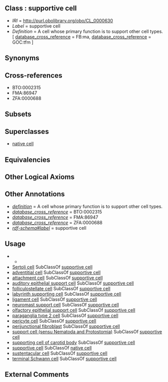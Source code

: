 
## Class : supportive cell

 * *IRI* = http://purl.obolibrary.org/obo/CL_0000630
 * *Label* = supportive cell
 * *Definition* = A cell whose primary function is to support other cell types. [ [database_cross_reference](../../ef/oboInOwl#hasDbXref.md) = FB:ma, [database_cross_reference](../../ef/oboInOwl#hasDbXref.md) = GOC:tfm ]

## Synonyms


## Cross-references

 * BTO:0002315
 * FMA:86947
 * ZFA:0000688

## Subsets


## Superclasses

 * [native cell](../../CL/03/CL_0000003.md)

## Equivalencies


## Other Logical Axioms


## Other Annotations

 * *[definition](../../IAO/15/IAO_0000115.md)* = A cell whose primary function is to support other cell types.
 * *[database_cross_reference](../../ef/oboInOwl#hasDbXref.md)* = BTO:0002315
 * *[database_cross_reference](../../ef/oboInOwl#hasDbXref.md)* = FMA:86947
 * *[database_cross_reference](../../ef/oboInOwl#hasDbXref.md)* = ZFA:0000688
 * *[rdf-schema#label](../../el/rdf-schema#label.md)* = supportive cell

## Usage

 * -
 * [Sertoli cell](../../CL/16/CL_0000216.md) SubClassOf [supportive cell](../../CL/30/CL_0000630.md)
 * [adventitial cell](../../CL/03/CL_0002503.md) SubClassOf [supportive cell](../../CL/30/CL_0000630.md)
 * [attachment cell](../../CL/86/CL_0000386.md) SubClassOf [supportive cell](../../CL/30/CL_0000630.md)
 * [auditory epithelial support cell](../../CL/14/CL_0005014.md) SubClassOf [supportive cell](../../CL/30/CL_0000630.md)
 * [folliculostellate cell](../../CL/42/CL_0000642.md) SubClassOf [supportive cell](../../CL/30/CL_0000630.md)
 * [labyrinth supporting cell](../../CL/31/CL_0000631.md) SubClassOf [supportive cell](../../CL/30/CL_0000630.md)
 * [ligament cell](../../CL/84/CL_0000384.md) SubClassOf [supportive cell](../../CL/30/CL_0000630.md)
 * [neuromast support cell](../../CL/52/CL_0000852.md) SubClassOf [supportive cell](../../CL/30/CL_0000630.md)
 * [olfactory epithelial support cell](../../CL/53/CL_0000853.md) SubClassOf [supportive cell](../../CL/30/CL_0000630.md)
 * [paraganglia type 2 cell](../../CL/01/CL_0000701.md) SubClassOf [supportive cell](../../CL/30/CL_0000630.md)
 * [pericyte cell](../../CL/69/CL_0000669.md) SubClassOf [supportive cell](../../CL/30/CL_0000630.md)
 * [perijunctional fibroblast](../../CL/88/CL_0000688.md) SubClassOf [supportive cell](../../CL/30/CL_0000630.md)
 * [support cell (sensu Nematoda and Protostomia)](../../CL/78/CL_0000378.md) SubClassOf [supportive cell](../../CL/30/CL_0000630.md)
 * [supporting cell of carotid body](../../CL/56/CL_0002256.md) SubClassOf [supportive cell](../../CL/30/CL_0000630.md)
 * [supportive cell](../../CL/30/CL_0000630.md) SubClassOf [native cell](../../CL/03/CL_0000003.md)
 * [sustentacular cell](../../CL/03/CL_0000703.md) SubClassOf [supportive cell](../../CL/30/CL_0000630.md)
 * [terminal Schwann cell](../../CL/92/CL_0000692.md) SubClassOf [supportive cell](../../CL/30/CL_0000630.md)

## External Comments

